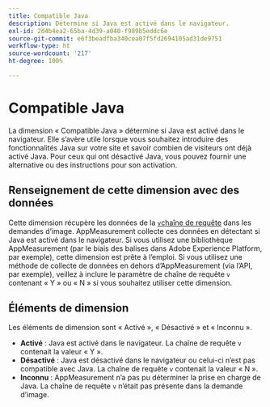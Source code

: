 ```yaml
---
title: Compatible Java
description: Détermine si Java est activé dans le navigateur.
exl-id: 2d4b4ea2-65ba-4d39-a040-f989b5eddc6e
source-git-commit: e6f3beadfba340cea07f5fd2694105ad31de9751
workflow-type: ht
source-wordcount: '217'
ht-degree: 100%

---
```


# Compatible Java

La dimension « Compatible Java » détermine si Java est activé dans le navigateur. Elle s’avère utile lorsque vous souhaitez introduire des fonctionnalités Java sur votre site et savoir combien de visiteurs ont déjà activé Java. Pour ceux qui ont désactivé Java, vous pouvez fournir une alternative ou des instructions pour son activation.

## Renseignement de cette dimension avec des données

Cette dimension récupère les données de la [`v`chaîne de requête](/help/implement/validate/query-parameters.md) dans les demandes d’image. AppMeasurement collecte ces données en détectant si Java est activé dans le navigateur. Si vous utilisez une bibliothèque AppMeasurement (par le biais des balises dans Adobe Experience Platform, par exemple), cette dimension est prête à l’emploi. Si vous utilisez une méthode de collecte de données en dehors d’AppMeasurement (via l’API, par exemple), veillez à inclure le paramètre de chaîne de requête `v` contenant « Y » ou « N » si vous souhaitez utiliser cette dimension.

## Éléments de dimension

Les éléments de dimension sont « Activé », « Désactivé » et « Inconnu ».

* **Activé** : Java est activé dans le navigateur. La chaîne de requête `v` contenait la valeur « Y ».
* **Désactivé** : Java est désactivé dans le navigateur ou celui-ci n’est pas compatible avec Java. La chaîne de requête `v` contenait la valeur « N ».
* **Inconnu** : AppMeasurement n’a pas pu déterminer la prise en charge de Java. La chaîne de requête `v` n’était pas présente dans la demande d’image.
